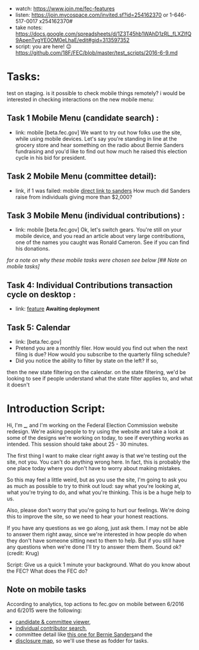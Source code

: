 - watch: <https://www.join.me/fec-features>
- listen: <https://join.mycospace.com/invited.sf?id=254162370> or 1-646-517-0017 x254162370#
- take notes: <https://docs.google.com/spreadsheets/d/1Z3T45hb1WAhD1zRL_fLXZlfQ9ApenTvgYE0OM0eLhaE/edit#gid=313597352>
- script: you are here! :wink: <https://github.com/18F/FEC/blob/master/test_scripts/2016-6-9.md>

# Tasks:

test on staging. is it possible to check mobile things remotely? i would be interested in checking interactions on the new mobile menu:

## Task 1 Mobile Menu (candidate search) :

- link: mobile [beta.fec.gov] We want to try out how folks use the site, while using mobile devices. Let's say you're standing in line at the grocery store and hear something on the radio about Bernie Sanders fundraising and you'd like to find out how much he raised this election cycle in his bid for president.

## Task 2 Mobile Menu (committee detail):

- link, if 1 was failed: mobile [direct link to sanders](https://beta.fec.gov/data/candidate/P60007168/) How much did Sanders raise from individuals giving more than $2,000?

## Task 3 Mobile Menu (individual contributions) :

- link: mobile [beta.fec.gov] Ok, let's switch gears. You're still on your mobile device, and you read an article about very large contributions, one of the names you caught was Ronald Cameron. See if you can find his donations.

_for a note on why these mobile tasks were chosen see below [## Note on mobile tasks]_

## Task 4: Individual Contributions transaction cycle on desktop :

- link: [feature](https://fec-feature-proxy.18f.gov/) **Awaiting deployment**

## Task 5: Calendar

- link: [beta.fec.gov]
- Pretend you are a monthly filer. How would you find out when the next filing is due? How would you subscribe to the quarterly filing schedule?
- Did you notice the ability to filter by state on the left? If so,

then the new state filtering on the calendar. on the state filtering, we'd be looking to see if people understand what the state filter applies to, and what it doesn't

# Introduction Script:

Hi, I'm **_**, and I'm working on the Federal Election Commission website redesign. We're asking people to try using the website and take a look at some of the designs we're working on today, to see if everything works as intended. This session should take about 25 - 30 minutes.

The first thing I want to make clear right away is that we're testing out the site, not you. You can't do anything wrong here. In fact, this is probably the one place today where you don't have to worry about making mistakes.

So this may feel a little weird, but as you use the site, I'm going to ask you as much as possible to try to think out loud: say what you're looking at, what you're trying to do, and what you're thinking. This is be a huge help to us.

Also, please don't worry that you're going to hurt our feelings. We're doing this to improve the site, so we need to hear your honest reactions.

If you have any questions as we go along, just ask them. I may not be able to answer them right away, since we're interested in how people do when they don't have someone sitting next to them to help. But if you still have any questions when we're done I'll try to answer them them. Sound ok? (credit: Krug)

Script: Give us a quick 1 minute your background. What do you know about the FEC? What does the FEC do?

## Note on mobile tasks

According to analytics, top actions to fec.gov on mobile between 6/2016 and 6/2015 were the following:

- [candidate & committee viewer](http://www.fec.gov/finance/disclosure/candcmte_info.shtml),
- [individual contributor search](http://www.fec.gov/finance/disclosure/norindsea.shtml),
- committee detail like [this one for Bernie Sanders](http://www.fec.gov/fecviewer/CandidateCommitteeDetail.do?tabIndex=1&candidateCommitteeId=S4VT00033)and the
- [disclosure map](http://www.fec.gov/disclosurep/pnational.do), so we'll use these as fodder for tasks.
